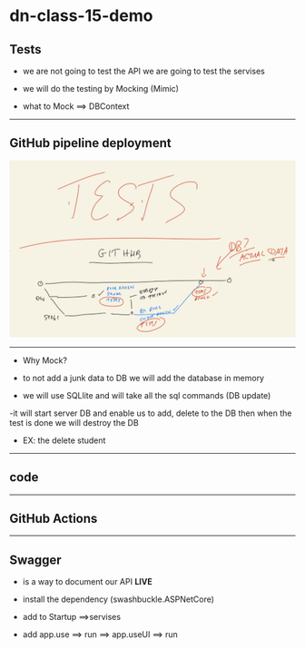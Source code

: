 # dn-class-15-demo

## Tests

- we are not going to test the API we are going to test the servises

- we will do the testing by Mocking (Mimic)

- what to Mock ==> DBContext

-----------------------

## GitHub pipeline deployment

![pipeline-deployment]( pipeline-deployment.png)

-----------------------

- Why Mock?

- to not add a junk data to DB we will add the database in memory

- we will use SQLlite and will take all the sql commands (DB update)

-it will start server DB and enable us to add, delete to the DB then when the test is done we will destroy the DB

- EX: the delete student

-----------------------

## code

-----------------------

## GitHub Actions

-----------------------

## Swagger

- is a way to document our API **LIVE**

- install the dependency (swashbuckle.ASPNetCore)

- add to Startup ==>servises
- add app.use ==> run ==> app.useUI ==> run
